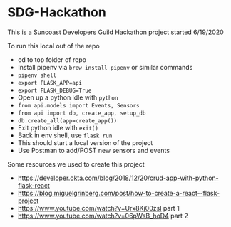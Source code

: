 # SDG-Hackathon
This is a Suncoast Developers Guild Hackathon project started 6/19/2020

To run this local out of the repo
- cd to top folder of repo
- Install pipenv via `brew install pipenv` or similar commands
- `pipenv shell`
- `export FLASK_APP=api`
- `export FLASK_DEBUG=True`
- Open up a python idle with `python`
- `from api.models import Events, Sensors`
- `from api import db, create_app, setup_db`
- `db.create_all(app=create_app())`
- Exit python idle with `exit()`
- Back in env shell, use `flask run`
- This should start a local version of the project
- Use Postman to add/POST new sensors and events

Some resources we used to create this project
- https://developer.okta.com/blog/2018/12/20/crud-app-with-python-flask-react
- https://blog.miguelgrinberg.com/post/how-to-create-a-react--flask-project
- https://www.youtube.com/watch?v=Urx8Kj00zsI part 1
- https://www.youtube.com/watch?v=06pWsB_hoD4 part 2
